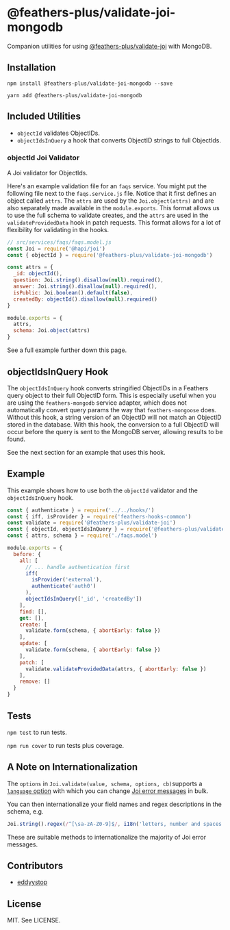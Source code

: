 # @feathers-plus/validate-joi-mongodb

Companion utilities for using [@feathers-plus/validate-joi](https://github.com/feathers-plus/validate-joi) with MongoDB.

## Installation

```
npm install @feathers-plus/validate-joi-mongodb --save

yarn add @feathers-plus/validate-joi-mongodb
```

## Included Utilities

- `objectId` validates ObjectIDs.
- `objectIdsInQuery` a hook that converts ObjectID strings to full ObjectIds.

### objectId Joi Validator

A Joi validator for ObjectIds.

Here's an example validation file for an `faqs` service. You might put the following file next to the `faqs.service.js` file. Notice that it first defines an object called `attrs`.  The `attrs` are used by the `Joi.object(attrs)` and are also separately made available in the `module.exports`.  This format allows us to use the full schema to validate creates, and the `attrs` are used in the `validateProvidedData` hook in patch requests.  This format allows for a lot of flexibility for validating in the hooks.

```js
// src/services/faqs/faqs.model.js
const Joi = require('@hapi/joi')
const { objectId } = require('@feathers-plus/validate-joi-mongodb')

const attrs = {
  _id: objectId(),
  question: Joi.string().disallow(null).required(),
  answer: Joi.string().disallow(null).required(),
  isPublic: Joi.boolean().default(false),
  createdBy: objectId().disallow(null).required()
}

module.exports = {
  attrs,
  schema: Joi.object(attrs)
}
```

See a full example further down this page.

## objectIdsInQuery Hook

The `objectIdsInQuery` hook converts stringified ObjectIDs in a Feathers query object to their full ObjectID form.  This is especially useful when you are using the `feathers-mongodb` service adapter, which does not automatically convert query params the way that `feathers-mongoose` does.  Without this hook, a string version of an ObjectID will not match an ObjectID stored in the database.  With this hook, the conversion to a full ObjectID will occur before the query is sent to the MongoDB server, allowing results to be found.

See the next section for an example that uses this hook.

## Example

This example shows how to use both the `objectId` validator and the `objectIdsInQuery` hook.

```js
const { authenticate } = require('../../hooks/')
const { iff, isProvider } = require('feathers-hooks-common')
const validate = require('@feathers-plus/validate-joi')
const { objectId, objectIdsInQuery } = require('@feathers-plus/validate-joi-mongodb')
const { attrs, schema } = require('./faqs.model')

module.exports = {
  before: {
    all: [ 
      // ... handle authentication first
      iff(
        isProvider('external'),
        authenticate('auth0')
      ),
      objectIdsInQuery(['_id', 'createdBy'])
    ],
    find: [],
    get: [],
    create: [
      validate.form(schema, { abortEarly: false })
    ],
    update: [
      validate.form(schema, { abortEarly: false })
    ],
    patch: [
      validate.validateProvidedData(attrs, { abortEarly: false })
    ],
    remove: []
  }
}
```

## Tests

`npm test` to run tests.

`npm run cover` to run tests plus coverage.

## A Note on Internationalization

The `options` in `Joi.validate(value, schema, options, cb)`supports a
[`language` option](https://github.com/hapijs/joi/blob/v9.0.0/API.md#validatevalue-schema-options-callback)
with which you can change
[Joi error messages](https://github.com/hapijs/joi/blob/v9.0.0/lib/language.js)
in bulk.

You can then internationalize your field names and regex descriptions in the schema, e.g.

```js
Joi.string().regex(/^[\sa-zA-Z0-9]$/, i18n('letters, number and spaces')).label(i18n('Confirm password'))
```

These are suitable methods to internationalize the majority of Joi error messages.

## Contributors

- [eddyystop](https://github.com/feathers-plus)

## License

MIT. See LICENSE.

